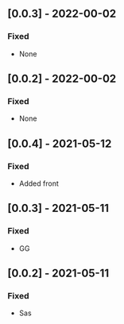 ## [0.0.3] - 2022-00-02

### Fixed
-    None

## [0.0.2] - 2022-00-02

### Fixed
-    None

## [0.0.4] - 2021-05-12

### Fixed
-    Added front

## [0.0.3] - 2021-05-11

### Fixed
-    GG

## [0.0.2] - 2021-05-11

### Fixed
-    Sas


